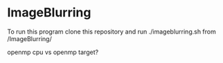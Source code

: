 # ImageBlurring
To run this program clone this repository and run ./imageblurring.sh from /ImageBlurring/

openmp cpu vs openmp target?